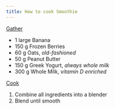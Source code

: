 ```yaml
---
title: How to cook Smoothie
---
```

[Gather](gathering.md)
- 1 large Banana
- 150 g Frozen Berries
- 60 g Oats, *old-fashioned*
- 50 g Peanut Butter
- 150 g Greek Yogurt, *always whole milk*
- 300 g Whole Milk, *vitamin D enriched*

[Cook](cooking.md)
1. Combine all ingredients into a blender
2. Blend until smooth